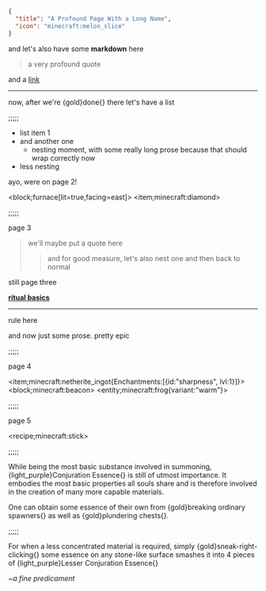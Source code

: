 ```json
{
  "title": "A Profound Page With a Long Name",
  "icon": "minecraft:melon_slice"
}
```

and let's also have some **markdown** here

> a very profound quote

and a [link](https://wispforest.io)

---

now, after we're {gold}done{} there let's have a list

;;;;;

- list item 1
- and another one
    - nesting moment, with some really long
      prose because that should wrap correctly now
- less nesting

ayo, were on page 2!

<block;furnace[lit=true,facing=east]> <item;minecraft:diamond>

;;;;;

page 3

> we'll maybe put a quote here
>> and for good measure, let's also nest one
> and then back to normal

still page three

[**ritual basics**](^lavender:ritual_basics)

---

rule here

and now just some prose. pretty epic

;;;;;

page 4

<item;minecraft:netherite_ingot{Enchantments:[{id:"sharpness", lvl:1}]}>
<block;minecraft:beacon>
<entity;minecraft:frog{variant:"warm"}>

;;;;;

page 5

<recipe;minecraft:stick>

;;;;;

While being the most basic substance involved in summoning, {light_purple}Conjuration Essence{} is still of utmost importance. It embodies 
the most basic properties all souls share and is therefore involved in the creation of many more capable materials.


One can obtain some essence of their own from {gold}breaking ordinary spawners{} as well as {gold}plundering chests{}.

;;;;;

For when a less concentrated material is required, simply {gold}sneak-right-clicking{} some essence on any stone-like surface 
smashes it into 4 pieces of {light_purple}Lesser Conjuration Essence{}

*~a fine predicament*
